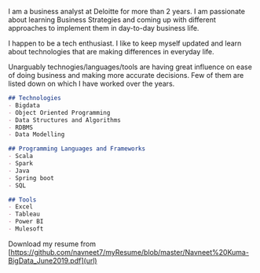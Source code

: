 




I am a business analyst at Deloitte for more than 2 years. I am passionate about learning Business Strategies and coming up with different approaches to implement them in day-to-day business life.

I happen to be a tech enthusiast. I like to keep myself updated and learn about technologies that are making differences in everyday life.

Unarguably technogies/languages/tools are having great influence on ease of doing business and making more accurate decisions. Few of them are listed down on which I have worked over the years.

```markdown
## Technologies
- Bigdata
- Object Oriented Programming
- Data Structures and Algorithms
- RDBMS
- Data Modelling

## Programming Languages and Frameworks
- Scala
- Spark
- Java
- Spring boot
- SQL

## Tools
- Excel
- Tableau
- Power BI
- Mulesoft

```

Download my resume from [https://github.com/navneet7/myResume/blob/master/Navneet%20Kuma-BigData_June2019.pdf](url)
